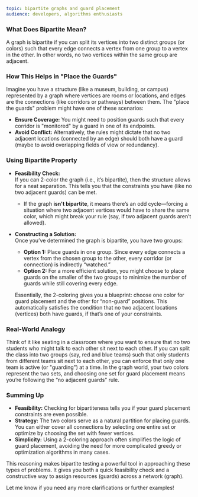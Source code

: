 ```yaml
topic: bipartite graphs and guard placement
audience: developers, algorithms enthusiasts
```

### What Does Bipartite Mean?

A graph is bipartite if you can split its vertices into two distinct groups (or colors) such that every edge connects a vertex from one group to a vertex in the other. In other words, no two vertices within the same group are adjacent.

### How This Helps in "Place the Guards"

Imagine you have a structure (like a museum, building, or campus) represented by a graph where vertices are rooms or locations, and edges are the connections (like corridors or pathways) between them. The "place the guards" problem might have one of these scenarios:

- **Ensure Coverage:** You might need to position guards such that every corridor is "monitored" by a guard in one of its endpoints.
- **Avoid Conflict:** Alternatively, the rules might dictate that no two adjacent locations (connected by an edge) should both have a guard (maybe to avoid overlapping fields of view or redundancy).

### Using Bipartite Property

- **Feasibility Check:**  
  If you can 2-color the graph (i.e., it’s bipartite), then the structure allows for a neat separation. This tells you that the constraints you have (like no two adjacent guards) can be met.

  - If the graph **isn't bipartite**, it means there’s an odd cycle—forcing a situation where two adjacent vertices would have to share the same color, which might break your rule (say, if two adjacent guards aren’t allowed).

- **Constructing a Solution:**  
  Once you’ve determined the graph is bipartite, you have two groups:

  - **Option 1:** Place guards in one group. Since every edge connects a vertex from the chosen group to the other, every corridor (or connection) is indirectly “watched.”
  - **Option 2:** For a more efficient solution, you might choose to place guards on the smaller of the two groups to minimize the number of guards while still covering every edge.

  Essentially, the 2-coloring gives you a blueprint: choose one color for guard placement and the other for “non-guard” positions. This automatically satisfies the condition that no two adjacent locations (vertices) both have guards, if that’s one of your constraints.

### Real-World Analogy

Think of it like seating in a classroom where you want to ensure that no two students who might talk to each other sit next to each other. If you can split the class into two groups (say, red and blue teams) such that only students from different teams sit next to each other, you can enforce that only one team is active (or "guarding") at a time. In the graph world, your two colors represent the two sets, and choosing one set for guard placement means you’re following the “no adjacent guards” rule.

### Summing Up

- **Feasibility:** Checking for bipartiteness tells you if your guard placement constraints are even possible.
- **Strategy:** The two colors serve as a natural partition for placing guards. You can either cover all connections by selecting one entire set or optimize by choosing the set with fewer vertices.
- **Simplicity:** Using a 2-coloring approach often simplifies the logic of guard placement, avoiding the need for more complicated greedy or optimization algorithms in many cases.

This reasoning makes bipartite testing a powerful tool in approaching these types of problems. It gives you both a quick feasibility check and a constructive way to assign resources (guards) across a network (graph).

Let me know if you need any more clarifications or further examples!
